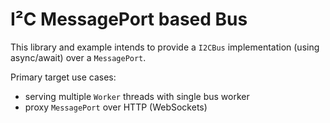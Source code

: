 # I²C MessagePort based Bus

This library and example intends to provide a `I2CBus` implementation (using async/await) over a `MessagePort`.

Primary target use cases:
 - serving multiple `Worker` threads with single bus worker
 - proxy `MessagePort` over HTTP (WebSockets)
